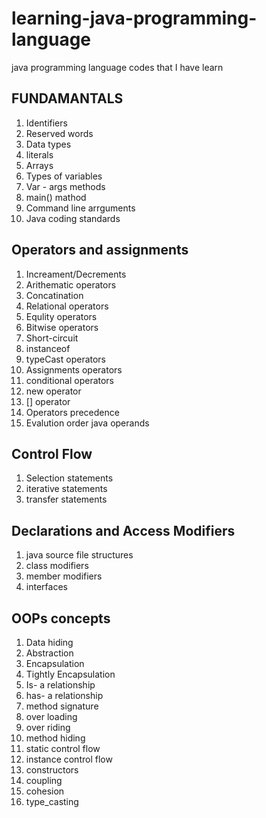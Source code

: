# learning-java-programming-language
java programming language codes that I have learn 

## FUNDAMANTALS
1. Identifiers
2. Reserved words
3. Data types
4. literals
5. Arrays
6. Types of variables
7. Var - args methods
8. main() mathod
9. Command line arrguments
10. Java coding standards

## Operators and assignments
1. Increament/Decrements
2. Arithematic operators
3. Concatination
4. Relational operators
5. Equlity operators
6. Bitwise operators
7. Short-circuit 
8. instanceof
9. typeCast operators
10. Assignments operators
11. conditional operators
12. new operator
13. [] operator
13. Operators precedence
14. Evalution order java operands

## Control Flow
1. Selection statements
2. iterative statements
3. transfer statements

## Declarations and Access Modifiers
1. java source file structures
2. class modifiers
3. member modifiers
4. interfaces

## OOPs concepts
1. Data hiding
2. Abstraction
3. Encapsulation
4. Tightly Encapsulation
5. Is- a relationship
6. has- a relationship
7. method signature
8. over loading 
9. over riding
10. method hiding
11. static control flow 
12. instance control flow
13. constructors 
14. coupling 
15. cohesion
16. type_casting